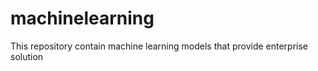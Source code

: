 # machinelearning
This repository contain machine learning models that provide enterprise solution 
